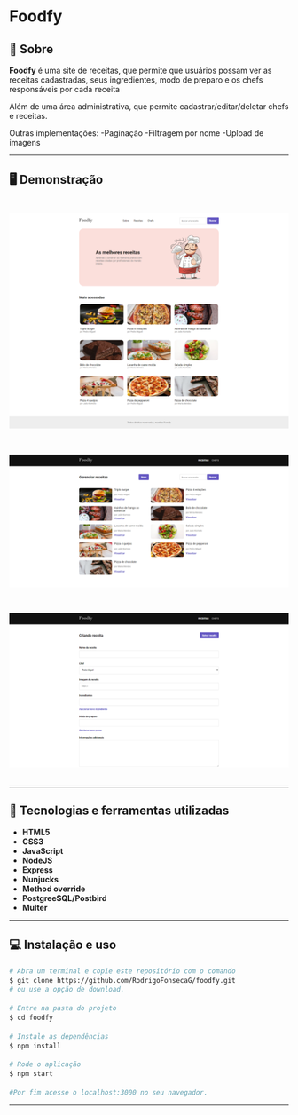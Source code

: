 # Foodfy



## 📝 Sobre

**Foodfy** é uma site de receitas, que permite que usuários possam ver as receitas cadastradas, seus ingredientes, modo de preparo e os chefs responsáveis por cada receita 

Além de uma área administrativa, que permite cadastrar/editar/deletar chefs e receitas.

Outras implementações:
-Paginação
-Filtragem por nome
-Upload de imagens

---------

## 🖥️ Demonstração

<h1>
    <img src="index-user.png"
</h1> 
  
<h1>
    <img src="index-admin.png"
</h1> 

<h1>
    <img src="create.png"
</h1> 

----------


## 🚀 Tecnologias e ferramentas utilizadas

- **HTML5**
- **CSS3**
- **JavaScript**
- **NodeJS**
- **Express**
- **Nunjucks**
- **Method override**
- **PostgreeSQL/Postbird**
- **Multer**

---------

## 💻 Instalação e uso

```bash
# Abra um terminal e copie este repositório com o comando
$ git clone https://github.com/RodrigoFonsecaG/foodfy.git
# ou use a opção de download.

# Entre na pasta do projeto 
$ cd foodfy

# Instale as dependências
$ npm install

# Rode o aplicação
$ npm start

#Por fim acesse o localhost:3000 no seu navegador.
```

-----------


